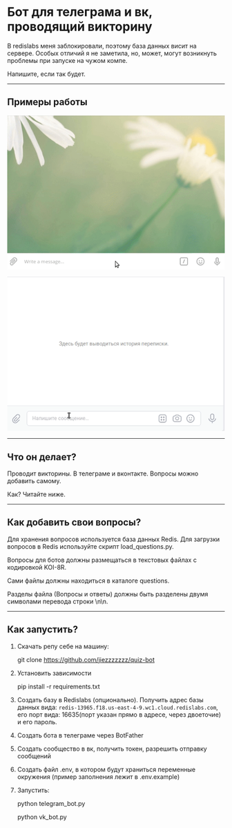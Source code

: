 <h1>Бот для телеграма и вк, проводящий викторину</h1>

В redislabs меня заблокировали, поэтому база данных висит на сервере. Особых отличий я не заметила, но, может, могут возникнуть проблемы при запуске на чужом компе.

Напишите, если так будет.

---

<h2>Примеры работы</h2>

![](https://github.com/jiezzzzzzz/quiz-bot/blob/master/tg_example.gif)

![](https://github.com/jiezzzzzzz/quiz-bot/blob/master/vk_example.gif)

-----

<h2>Что он делает?</h2>

Проводит викторины. В телеграме и вконтакте. Вопросы можно добавить самому.

Как? Читайте ниже.

-----

<h2>Как добавить свои вопросы?</h2>

Для хранения вопросов используется база данных Redis. Для загрузки вопросов в Redis используйте скрипт load_questions.py.

Вопросы для ботов должны размещаться в текстовых файлах с кодировкой KOI-8R. 

Сами файлы должны находиться в каталоге questions. 

Разделы файла (Вопросы и ответы) должны быть разделены двумя символами перевода строки \n\n. 

-----

<h2>Как запустить?</h2>

1. Скачать репу себе на машину:

   git clone https://github.com/jiezzzzzzz/quiz-bot

2. Установить зависимости

   pip install -r requirements.txt

3. Создать базу в Redislabs (опционально). Получить адрес базы данных вида:
<code>redis-13965.f18.us-east-4-9.wc1.cloud.redislabs.com</code>, его порт вида: 16635(порт указан прямо в адресе, через двоеточие) и его пароль.

4. Создать бота в телеграме через BotFather

5. Создать сообщество в вк, получить токен, разрешить отправку сообщений

6. Создать файл .env, в котором будут храниться переменные окружения (пример заполнения лежит в .env.example)

7. Запустить:

   python telegram_bot.py

   python vk_bot.py
